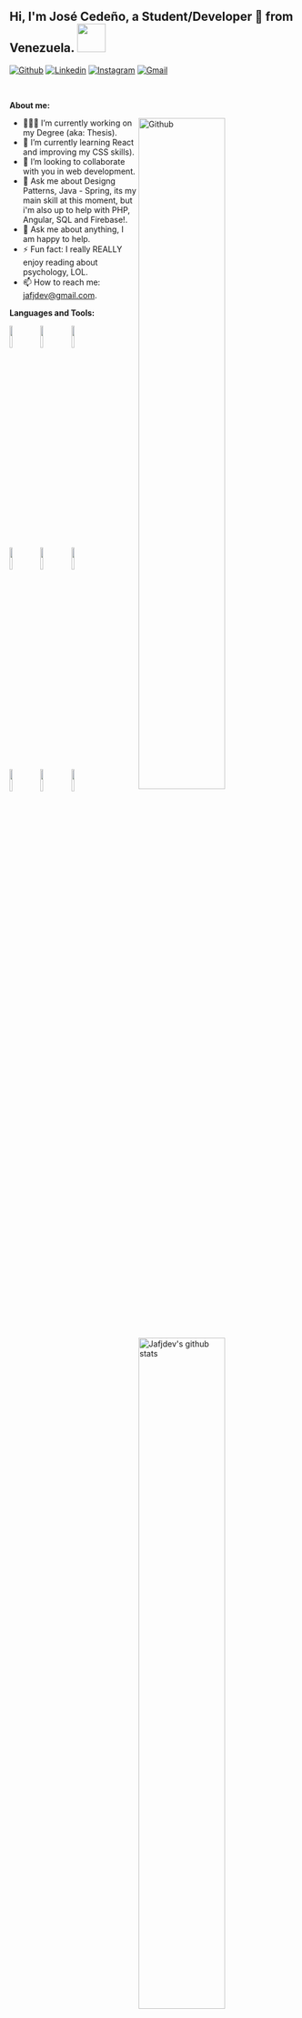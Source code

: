 ## Hi, I'm José Cedeño, a Student/Developer 🚀 from Venezuela. <img src="https://media.giphy.com/media/12oufCB0MyZ1Go/giphy.gif" width="50">

[![Github](https://img.shields.io/badge/-Github-000?style=flat&logo=Github&logoColor=white)](https://github.com/jafjdev)
[![Linkedin](https://img.shields.io/badge/-LinkedIn-blue?style=flat&logo=Linkedin&logoColor=white)](https://www.linkedin.com/in/josejecr/)
[![Instagram](https://img.shields.io/badge/-Instagram-c13584?style=flat&labelColor=c13584&logo=instagram&logoColor=white)](https://www.instagram.com/josejecr/)
[![Gmail](https://img.shields.io/badge/-Gmail-c14438?style=flat&logo=Gmail&logoColor=white)](mailto:jafjdev@gmail.com)

&nbsp;

**About me:**

<img width="55%" align="right" alt="Github" src="https://raw.githubusercontent.com/onimur/.github/master/.resources/git-header.svg" />

- 👨🏽‍💻 I’m currently working on my Degree (aka: Thesis).
- 🌱 I’m currently learning React and improving my CSS skills).
- 👯 I’m looking to collaborate with you in web development.
- 🤔 Ask me about Designg Patterns, Java - Spring, its my main skill at this moment, but i'm also up to help with PHP, Angular, SQL and Firebase!.
- 💬 Ask me about anything, I am happy to help.
- ⚡️ Fun fact: I really REALLY enjoy reading about psychology, LOL.
- 📫 How to reach me: jafjdev@gmail.com.

**Languages and Tools:** 

<p>
  <a href="https://github.com/jafjdev/">
    <img width="55%" align="right" alt="Jafjdev's github stats" src="https://github-readme-stats.vercel.app/api?username=jafjdev&show_icons=true&theme=radical&count_private=true" />
  </a>
  <code><img width="10%" src="https://www.vectorlogo.zone/logos/java/java-ar21.svg"></code>
  <code><img width="10%" src="https://www.vectorlogo.zone/logos/springio/springio-ar21.svg"></code>
  <code><img width="10%" src="https://www.vectorlogo.zone/logos/nodejs/nodejs-ar21.svg"></code>
  <br/>  
  <code><img width="10%" src="https://www.vectorlogo.zone/logos/mysql/mysql-ar21.svg"></code>
  <code><img width="10%" src="https://www.vectorlogo.zone/logos/postgresql/postgresql-ar21.svg"></code>
  <code><img width="10%" src="https://www.vectorlogo.zone/logos/json/json-ar21.svg"></code>
  <br/>
  <code><img width="10%" src="https://www.vectorlogo.zone/logos/reactjs/reactjs-ar21.svg"></code>
  <code><img width="10%" src="https://www.vectorlogo.zone/logos/angular/angular-ar21.svg"></code>
  <code><img width="10%" src="https://www.vectorlogo.zone/logos/tensorflow/tensorflow-ar21.svg"></code>
</p>
